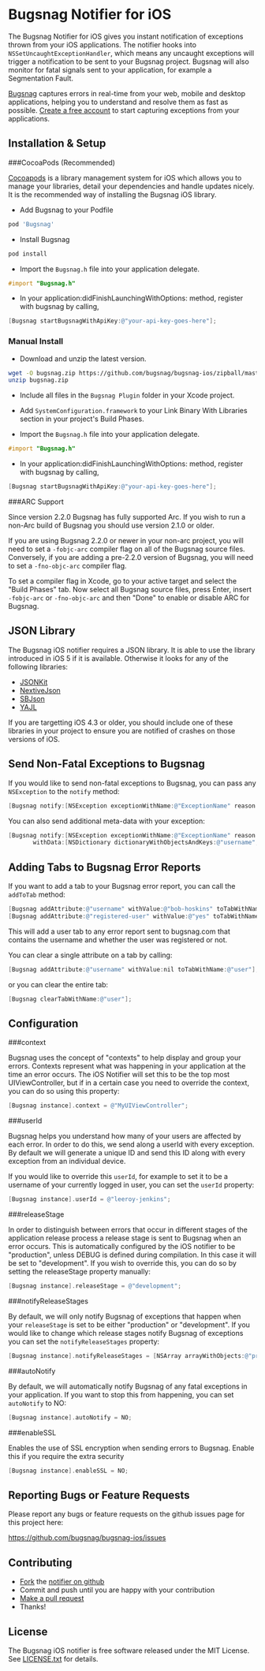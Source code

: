 Bugsnag Notifier for iOS
========================

The Bugsnag Notifier for iOS gives you instant notification of exceptions thrown from your iOS applications. 
The notifier hooks into `NSSetUncaughtExceptionHandler`, which means any uncaught exceptions will trigger a notification to be sent to your Bugsnag project. Bugsnag will also monitor for fatal signals sent to your application, for example a Segmentation Fault.

[Bugsnag](http://bugsnag.com) captures errors in real-time from your web, mobile and desktop applications, helping you to understand and resolve them as fast as possible. [Create a free account](http://bugsnag.com) to start capturing exceptions from your applications.


Installation & Setup
--------------------

###CocoaPods (Recommended)

[Cocoapods](http://cocoapods.org/) is a library management system for iOS which allows you to manage your libraries, detail your dependencies and handle updates nicely. It is the recommended way of installing the Bugsnag iOS library.

- Add Bugsnag to your Podfile

```ruby
pod 'Bugsnag'
```

- Install Bugsnag

```bash
pod install
```

- Import the `Bugsnag.h` file into your application delegate.

```objective-c
#import "Bugsnag.h"
```

- In your application:didFinishLaunchingWithOptions: method, register with bugsnag by calling,

```objective-c
[Bugsnag startBugsnagWithApiKey:@"your-api-key-goes-here"];
```

### Manual Install

- Download and unzip the latest version.

```bash
wget -O bugsnag.zip https://github.com/bugsnag/bugsnag-ios/zipball/master
unzip bugsnag.zip
```

- Include all files in the `Bugsnag Plugin` folder in your Xcode project.

- Add `SystemConfiguration.framework` to your Link Binary With Libraries section in your project's Build Phases.

- Import the `Bugsnag.h` file into your application delegate.

```objective-c
#import "Bugsnag.h"
```

- In your application:didFinishLaunchingWithOptions: method, register with bugsnag by calling,

```objective-c
[Bugsnag startBugsnagWithApiKey:@"your-api-key-goes-here"];
```

###ARC Support

Since version 2.2.0 Bugsnag has fully supported Arc. If you wish to run a non-Arc build of Bugsnag you should use version 2.1.0 or older.

If you are using Bugsnag 2.2.0 or newer in your non-arc project, you will need to set a `-fobjc-arc` compiler flag on all of the Bugsnag source files. Conversely, if you are adding a pre-2.2.0 version of Bugsnag, you will need to set a `-fno-objc-arc` compiler flag.

To set a compiler flag in Xcode, go to your active target and select the "Build Phases" tab. Now select all Bugsnag source files, press Enter, insert `-fobjc-arc` or `-fno-objc-arc` and then "Done" to enable or disable ARC for Bugsnag. 

JSON Library
------------

The Bugsnag iOS notifier requires a JSON library. It is able to use the library introduced in iOS 5 if it is available. Otherwise it looks for any of the following libraries:

- [JSONKit](https://github.com/johnezang/JSONKit)
- [NextiveJson](https://github.com/nextive/NextiveJson)
- [SBJson](https://stig.github.com/json-framework/)
- [YAJL](https://lloyd.github.com/yajl/)

If you are targetting iOS 4.3 or older, you should include one of these libraries in your project to ensure you are notified of crashes on those versions of iOS.


Send Non-Fatal Exceptions to Bugsnag
------------------------------------

If you would like to send non-fatal exceptions to Bugsnag, you can pass any `NSException` to the `notify` method:

```objective-c
[Bugsnag notify:[NSException exceptionWithName:@"ExceptionName" reason:@"Something bad happened" userInfo:nil]];
```

You can also send additional meta-data with your exception:

```objective-c
[Bugsnag notify:[NSException exceptionWithName:@"ExceptionName" reason:@"Something bad happened" userInfo:nil] 
       withData:[NSDictionary dictionaryWithObjectsAndKeys:@"username", @"bob-hoskins", nil]];
```

Adding Tabs to Bugsnag Error Reports
------------------------------------

If you want to add a tab to your Bugsnag error report, you can call the `addToTab` method:

```objective-c
[Bugsnag addAttribute:@"username" withValue:@"bob-hoskins" toTabWithName:@"user"];
[Bugsnag addAttribute:@"registered-user" withValue:@"yes" toTabWithName:@"user"];
```

This will add a user tab to any error report sent to bugsnag.com that contains the username and whether the user was registered or not.

You can clear a single attribute on a tab by calling:

```objective-c
[Bugsnag addAttribute:@"username" withValue:nil toTabWithName:@"user"];
```

or you can clear the entire tab:

```objective-c
[Bugsnag clearTabWithName:@"user"];
```

Configuration
-------------

###context

Bugsnag uses the concept of "contexts" to help display and group your errors. Contexts represent what was happening in your application at the time an error occurs. The iOS Notifier will set this to be the top most UIViewController, but if in a certain case you need to override the context, you can do so using this property:

```objective-c
[Bugsnag instance].context = @"MyUIViewController";
```

###userId

Bugsnag helps you understand how many of your users are affected by each error. In order to do this, we send along a userId with every exception. By default we will generate a unique ID and send this ID along with every exception from an individual device.
    
If you would like to override this `userId`, for example to set it to be a username of your currently logged in user, you can set the `userId` property:

```objective-c
[Bugsnag instance].userId = @"leeroy-jenkins";
```

###releaseStage

In order to distinguish between errors that occur in different stages of the application release process a release stage is sent to Bugsnag when an error occurs. This is automatically configured by the iOS notifier to be "production", unless DEBUG is defined during compilation. In this case it will be set to "development". If you wish to override this, you can do so by setting the releaseStage property manually:

```objective-c
[Bugsnag instance].releaseStage = @"development";
```

###notifyReleaseStages

By default, we will only notify Bugsnag of exceptions that happen when your `releaseStage` is set to be either "production" or "development". If you would like to change which release stages notify Bugsnag of exceptions you can set the `notifyReleaseStages` property:
    
```objective-c
[Bugsnag instance].notifyReleaseStages = [NSArray arrayWithObjects:@"production", nil];
```

###autoNotify

By default, we will automatically notify Bugsnag of any fatal exceptions in your application. If you want to stop this from happening, you can set `autoNotify` to NO:
    
```objective-c
[Bugsnag instance].autoNotify = NO;
```

###enableSSL

Enables the use of SSL encryption when sending errors to Bugsnag. Enable this if you require the extra security

```objective-c
[Bugsnag instance].enableSSL = NO;
```


Reporting Bugs or Feature Requests
----------------------------------

Please report any bugs or feature requests on the github issues page for this project here:

<https://github.com/bugsnag/bugsnag-ios/issues>


Contributing
------------

-   [Fork](https://help.github.com/articles/fork-a-repo) the [notifier on github](https://github.com/bugsnag/bugsnag-ios)
-   Commit and push until you are happy with your contribution
-   [Make a pull request](https://help.github.com/articles/using-pull-requests)
-   Thanks!


License
-------

The Bugsnag iOS notifier is free software released under the MIT License. See [LICENSE.txt](https://github.com/bugsnag/bugsnag-ios/blob/master/LICENSE.txt) for details.